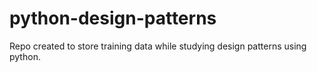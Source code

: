 # python-design-patterns
Repo created to store training data while studying design patterns using python. 

